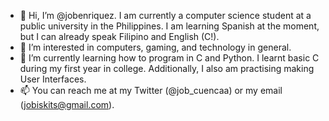 - 👋 Hi, I’m @jobenriquez. I am currently a computer science student at a public university in the Philippines. I am learning Spanish at the moment, but I can already speak Filipino and English (C!).
- 👀 I’m interested in computers, gaming, and technology in general.
- 🌱 I’m currently learning how to program in C and Python. I learnt basic C during my first year in college. Additionally, I also am practising making User Interfaces.
- 📫 You can reach me at my Twitter (@job_cuencaa) or my email (jobiskits@gmail.com).

<!---
jobenriquez/jobenriquez is a ✨ special ✨ repository because its `README.md` (this file) appears on your GitHub profile.
You can click the Preview link to take a look at your changes.
--->
